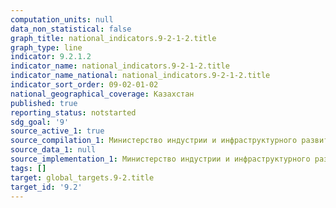 ```yaml
---
computation_units: null
data_non_statistical: false
graph_title: national_indicators.9-2-1-2.title
graph_type: line
indicator: 9.2.1.2
indicator_name: national_indicators.9-2-1-2.title
indicator_name_national: national_indicators.9-2-1-2.title
indicator_sort_order: 09-02-01-02
national_geographical_coverage: Казахстан
published: true
reporting_status: notstarted
sdg_goal: '9'
source_active_1: true
source_compilation_1: Министерство индустрии и инфраструктурного развития РК
source_data_1: null
source_implementation_1: Министерство индустрии и инфраструктурного развития РК
tags: []
target: global_targets.9-2.title
target_id: '9.2'
---
```

